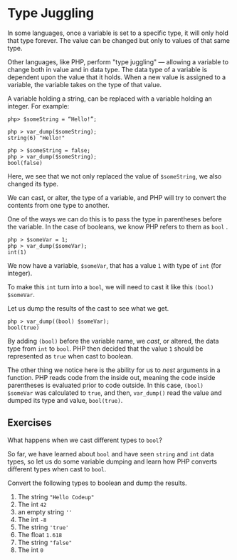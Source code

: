 # Type Juggling

In some languages, once a variable is set to a specific type, it will only hold that type forever. The value can be changed but only to values of that same type.

Other languages, like PHP, perform "type juggling" &mdash; allowing a variable to change both in value and in data type. The data type of a variable is dependent upon the value that it holds. When a new value is assigned to a variable, the variable takes on the type of that value.

A variable holding a string, can be replaced with a variable holding an integer. For example:

    php> $someString = “Hello!”;

    php > var_dump($someString);
    string(6) "Hello!"

    php > $someString = false;
    php > var_dump($someString);
    bool(false)

Here, we see that we not only replaced the value of `$someString`, we also changed its type.

We can cast, or alter, the type of a variable, and PHP will try to convert the contents from one type to another.

One of the ways we can do this is to pass the type in parentheses before the variable.  In the case of booleans, we know PHP refers to them as `bool` .

    php > $someVar = 1;
    php > var_dump($someVar);
    int(1)

We now have a variable, `$someVar`, that has a value `1` with type of `int` (for integer).

To make this `int` turn into a  `bool`, we will need to cast it like this `(bool) $someVar`.

Let us dump the results of the cast to see what we get.

    php > var_dump((bool) $someVar);
    bool(true)

By adding `(bool)` before the variable name, we _cast_, or altered, the data type from `int` to `bool`.  PHP then decided that the value `1` should be represented as `true` when cast to boolean.

The other thing we notice here is the ability for us to _nest_ arguments in a function.  PHP reads code from the inside out, meaning the code inside parentheses is evaluated prior to code outside.  In this case, `(bool) $someVar` was calculated to `true`, and then, `var_dump()` read the value and dumped its type and value, `bool(true)`.

## Exercises

What happens when we cast different types to `bool`?

So far, we have learned about `bool` and have seen `string` and `int` data types, so let us do some variable dumping and learn how PHP converts different types when cast to `bool`.

Convert the following types to boolean and dump the results.

1. The string `"Hello Codeup"`
1. The int `42`
1. an empty string `''`
1. The int `-8`
1. The string `'true'`
1. The float `1.618`
1. The string `"false"`
1. The int `0`
